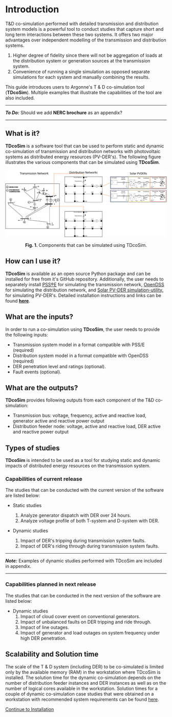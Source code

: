 # Introduction

T&D co-simulation performed with detailed transmission and distribution system models is a powerful tool to conduct studies that capture short and long term interactions between these two systems. It offers two major advantages over independent modelling of the transmission and distribution systems.

1. Higher degree of fidelity since there will not be aggregation of loads at the distribution system or generation sources at the transmission system.
2. Convenience of running a single simulation as opposed separate simulations for each system and manually combining the results.

This guide introduces users to Argonne's T & D co-simulation tool (**TDcoSim**). Multiple examples that illustrate the capabilities of the tool are also included.

***
***To Do:*** Should we add **NERC brochure** as an appendix?

***

## What is it?

**TDcoSim** is a software tool that  can be used to perform static and dynamic co-simulation of transmission and distribution networks with photovoltaic systems as distributed energy resources (PV-DER's). The following figure illustrates the various components that can be simulated using **TDcoSim**. 

![14-bus transmission, 13-bus distribution network, and Solar PVDER](images/simulation_objects.png)

<p align="center">
  <strong>Fig. 1. </strong>Components that can be simulated using TDcoSim.
</p>

## How can I use it?
**TDcoSim** is available as an open source Python package and can be installed for free from it's GitHub repository. Additionally, the user needs to separately install [PSS®E](https://new.siemens.com/global/en/products/energy/services/transmission-distribution-smart-grid/consulting-and-planning/pss-software/pss-e.html) for simulating the transmission network, [OpenDSS](https://sourceforge.net/projects/electricdss/) for simulating the distribution network, and [Solar PV-DER simulation-utility.](https://github.com/sibyjackgrove/SolarPV-DER-simulation-utility) for simulating PV-DER's. Detailed installation instructions and links can be found [**here**](user_guide_installation.md).

## What are the inputs?

In order to run a co-simulation using **TDcoSim**, the user needs to provide the following inputs:

* Transmission system model in a format compatible with PSS/E (required)
* Distribution system model in a format compatible with OpenDSS (required)
* DER penetration level and ratings (optional).
* Fault events (optional).

## What are the outputs?

**TDcoSim** provides following outputs from each component of the T&D co-simulation:

* Transmission bus: voltage, frequency, active and reactive load, generator active and reactive power output
* Distribution feeder node: voltage, active and reactive load, DER active and reactive power output

## Types of studies

**TDcoSim** is intended to be used as a tool for studying static and dynamic impacts of distributed energy resources on the transmission system.

### Capabilities of current release
The studies that can be conducted with the current version of the software are listed below:

* Static studies
  1. Analyze generator dispatch with DER over 24 hours.
  2. Analyze voltage profile of both T-system and D-system with DER.

* Dynamic studies
  1. Impact of DER's tripping during transmission system faults.
  2. Impact of DER's riding through during transmission system faults.

***
***Note:*** Examples of dynamic studies performed with TDcoSim are included in appendix.

***

### Capabilities planned in next release
The studies that can be conducted in the next version of the software are listed below:

* Dynamic studies
  1. Impact of cloud cover event on conventional generators.
  2. Impact of unbalanced faults on DER tripping and ride through.
  3. Impact of line outages. 
  4. Impact of generator and load outages on system frequency under high DER penetration.
  
## Scalability and Solution time

The scale of the T & D system (including DER) to be co-simulated is limited only by the available memory (RAM) in the workstation where TDcoSim is installed. The solution time for the dynamic co-simulation depends on the number of distribution feeder instances and DER instances as well as on the number of logical cores available in the workstation. Solution times for a couple of dynamic co-simulation case studies that were obtained on a workstation with recommended system requirements can be found [here](user_guide_solution_times.md).

[Continue to Installation](user_guide_installation.md) 
